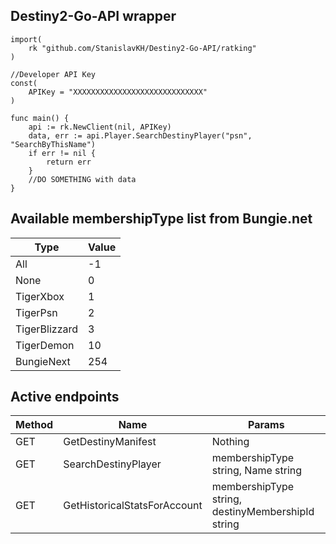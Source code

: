 ## Destiny2-Go-API wrapper

```
import(
    rk "github.com/StanislavKH/Destiny2-Go-API/ratking"
)

//Developer API Key 
const(
    APIKey = "XXXXXXXXXXXXXXXXXXXXXXXXXXXXX"
)

func main() {
    api := rk.NewClient(nil, APIKey)
    data, err := api.Player.SearchDestinyPlayer("psn", "SearchByThisName")
    if err != nil {
        return err
    }
    //DO SOMETHING with data
}
```

## Available membershipType list from Bungie.net

Type  | Value
----- | -----
All   | -1
None  |  0
TigerXbox | 1
TigerPsn | 2
TigerBlizzard | 3
TigerDemon | 10
BungieNext | 254

## Active endpoints
Method | Name | Params
------ | ---- | --------
GET | GetDestinyManifest | Nothing
GET | SearchDestinyPlayer| membershipType string, Name string
GET | GetHistoricalStatsForAccount| membershipType string, destinyMembershipId string
